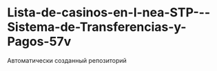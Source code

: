 # Lista-de-casinos-en-l-nea-STP---Sistema-de-Transferencias-y-Pagos-57v
Автоматически созданный репозиторий
